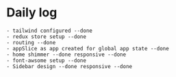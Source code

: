 # Daily log

    - tailwind configured --done
    - redux store setup --done
    - routing --done
    - appSlice as app created for global app state --done
    - home shimmer --done responsive --done
    - font-awsome setup --done
    - Sidebar design --done responsive --done
